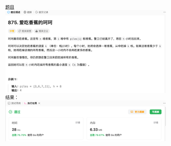 [题目](https://leetcode.cn/problems/koko-eating-bananas/?envType=study-plan-v2&envId=leetcode-75)
![pic](img.png)
结果：
![pic](result.png)